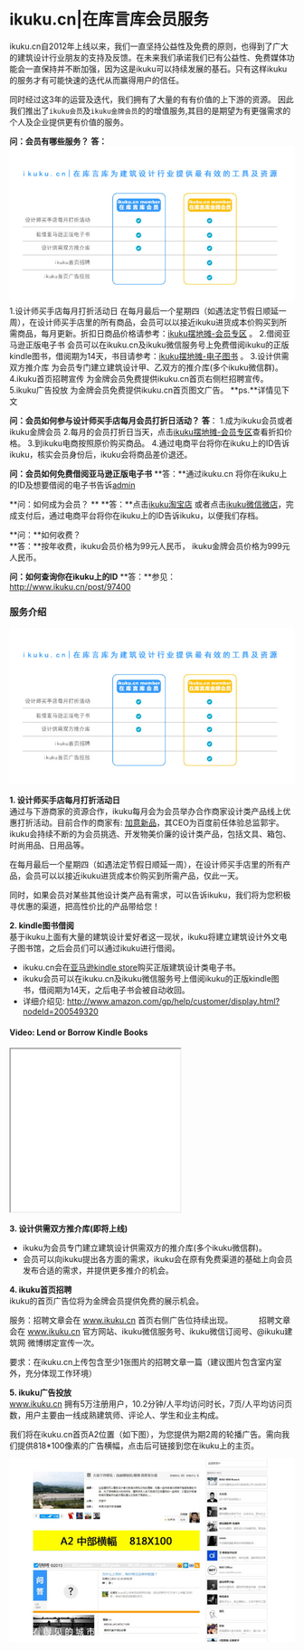 # ikuku.cn|在库言库会员服务

ikuku.cn自2012年上线以来，我们一直坚持公益性及免费的原则，也得到了广大的建筑设计行业朋友的支持及反馈。在未来我们承诺我们已有公益性、免费媒体功能会一直保持并不断加强，因为这是ikuku可以持续发展的基石。只有这样ikuku的服务才有可能快速的迭代从而赢得用户的信任。  

同时经过这3年的运营及迭代，我们拥有了大量的有有价值的上下游的资源。 因此我们推出了`ikuku会员`及`ikuku金牌会员`的的增值服务,其目的是期望为有更强需求的个人及企业提供更有价值的服务。 

**问：会员有哪些服务？**
**答：**
![ikuku会员介绍](images/ikukumember.jpg)
1.设计师买手店每月打折活动日
在每月最后一个星期四（如遇法定节假日顺延一周），在设计师买手店里的所有商品，会员可以以接近ikuku进货成本价购买到所需商品，每月更新。折扣日商品价格请参考：[ikuku摆地摊-会员专区](http://www.ikuku.cn/ucenter.php?action=shop) 。
2.借阅亚马逊正版电子书
会员可以在ikuku.cn及ikuku微信服务号上免费借阅ikuku的正版kindle图书，借阅期为14天，书目请参考：[ikuku摆地摊-电子图书](http://www.ikuku.cn/ucenter.php?action=shop&type=kindle) 。
3.设计供需双方推介库
为会员专门建立建筑设计甲、乙双方的推介库(多个ikuku微信群)。
4.ikuku首页招聘宣传
为金牌会员免费提供ikuku.cn首页右侧栏招聘宣传。
5.ikuku广告投放
为金牌会员免费提供ikuku.cn首页图文广告。
**ps.**详情见下文


**问：会员如何参与设计师买手店每月会员打折日活动？**
**答**：
1.成为ikuku会员或者ikuku金牌会员
2.每月的会员打折日当天，点击[ikuku摆地摊-会员专区](http://www.ikuku.cn/ucenter.php?action=shop)查看折扣价格。
3.到ikuku电商按照原价购买商品。
4.通过电商平台将你在ikuku上的ID告诉ikuku，核实会员身份后，ikuku会将商品差价退还。


**问：会员如何免费借阅亚马逊正版电子书**
**答：**通过ikuku.cn 将你在ikuku上的ID及想要借阅的电子书告诉[admin](http://www.ikuku.cn/user/1)

**问：如何成为会员？ **
**答：**点击[ikuku淘宝店](https://shop130496019.taobao.com) 或者点击[ikuku微信微店](http://mp.weixin.qq.com/bizmall/mallshelf?t=mall/list&biz=MjM5OTAxMDE2MA==&shelf_id=1&showwxpaytitle=1&scene=1&pass_ticket=eNVNbJGCmTjtOURVx3E3w7qJlgI6SpwfA1jiC4nxW2EIS3ikD2eJ9XjZhI%2BSzt8a)，完成支付后，通过电商平台将你在ikuku上的ID告诉ikuku，以便我们存档。


**问：**如何收费？  
**答：**按年收费，ikuku会员价格为99元人民币， ikuku金牌会员价格为999元人民币。  


**问：如何查询你在ikuku上的ID**
**答：**参见：http://www.ikuku.cn/post/97400












### 服务介绍  

![ikuku会员介绍](images/ikukumember.jpg)

**1. 设计师买手店每月打折活动日**   
通过与下游商家的资源合作，ikuku每月会为会员举办合作商家设计类产品线上优惠打折活动。目前合作的商家有: [加意新品](http://www.jiae.com)，其CEO为百度前任体验总监郭宇。ikuku会持续不断的为会员挑选、开发物美价廉的设计类产品，包括文具、箱包、时尚用品、日用品等。

在每月最后一个星期四（如遇法定节假日顺延一周），在设计师买手店里的所有产品，会员可以以接近ikuku进货成本价购买到所需产品，仅此一天。

同时，如果会员对某些其他设计类产品有需求，可以告诉ikuku，我们将为您积极寻优惠的渠道，把高性价比的产品带给您！

**2. kindle图书借阅**   
基于ikuku上面有大量的建筑设计爱好者这一现状，ikuku将建立建筑设计外文电子图书馆，之后会员们可以通过ikuku进行借阅。  
* ikuku.cn会在[亚马逊kindle store](http://www.amazon.com/Kindle-eBooks)购买正版建筑设计类电子书。  
* ikuku会员可以在ikuku.cn及ikuku微信服务号上借阅ikuku的正版kindle图书，借阅期为14天，之后电子书会被自动收回。  
* 详细介绍见:  http://www.amazon.com/gp/help/customer/display.html?nodeId=200549320  
<div class="a-box a-box-title a-first a-color-alternate-background">
<div class="a-box-inner">
<h4>Video: Lend or Borrow Kindle Books</h4>
</div>
</div>
<iframe height="288" id="viddler-823e0a0a" mozallowfullscreen="true" src="//www.viddler.com/embed/823e0a0a/?f=1&amp;autoplay=0&amp;player=full&amp;secret=103366756&amp;loop=0&amp;nologo=0&amp;hd=0&amp;scAccountName=acsus-prod" webkitallowfullscreen="true" width="300"> </iframe>   


**3. 设计供需双方推介库(即将上线)**      
* ikuku为会员专门建立建筑设计供需双方的推介库(多个ikuku微信群)。
* 会员可以向ikuku提出各方面的需求，ikuku会在原有免费渠道的基础上向会员发布合适的需求，并提供更多推介的机会。  

  
   
**4. ikuku首页招聘**    
ikuku的首页广告位将为金牌会员提供免费的展示机会。  

服务：招聘文章会在 www.ikuku.cn 首页右侧广告位持续出现。
　　　招聘文章会在 www.ikuku.cn 官方网站、ikuku微信服务号、ikuku微信订阅号、@ikuku建筑网 微博绑定宣传一次。

要求：在ikuku.cn上传包含至少1张图片的招聘文章一篇（建议图片包含室内室外，充分体现工作环境）


**5. ikuku广告投放**   
www.ikuku.cn 拥有5万注册用户，10.2分钟/人平均访问时长，7页/人平均访问页数，用户主要由一线成熟建筑师、评论人、学生和业主构成。

我们将在ikuku.cn首页A2位置（如下图），为您提供为期2周的轮播广告。需向我们提供818*100像素的广告横幅，点击后可链接到您在ikuku上的主页。

![ikuku.cn首页A2广告位](images/ad-a2.jpg)



